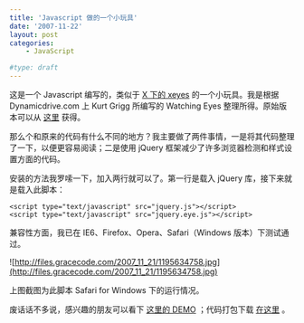 ```yaml
---
title: 'Javascript 做的一个小玩具'
date: '2007-11-22'
layout: post
categories:
    - JavaScript

#type: draft
---
```


这是一个 Javascript 编写的，类似于  [X 下的 xeyes](http://packages.ubuntu.com/feisty/x11/xeyes)  的一个小玩具。我是根据 Dynamicdrive.com 上 Kurt Grigg 所编写的 Watching Eyes 整理所得。原始版本可以从 [这里](http://www.dynamicdrive.com/dynamicindex4/watcheye.htm) 获得。

那么个和原来的代码有什么不同的地方？我主要做了两件事情，一是将其代码整理了一下，以便更容易阅读；二是使用 jQuery 框架减少了许多浏览器检测和样式设置方面的代码。

安装的方法我罗嗦一下，加入两行就可以了。第一行是载入 jQuery 库，接下来就是载入此脚本：

```
<script type="text/javascript" src="jquery.js"></script>
<script type="text/javascript" src="jquery.eye.js"></script>
```

兼容性方面，我已在 IE6、Firefox、Opera、Safari（Windows 版本）下测试通过。

![http://files.gracecode.com/2007_11_21/1195634758.jpg](http://files.gracecode.com/2007_11_21/1195634758.jpg)

上图截图为此脚本 Safari for Windows 下的运行情况。

废话话不多说，感兴趣的朋友可以看下 [这里的 DEMO](http://graceco.de/historic/demo/WatchingEyes/) ；代码打包下载 [在这里](http://files.gracecode.com/2007_11_21/1195634589.zip) 。
